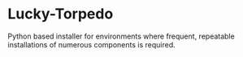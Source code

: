 # Lucky-Torpedo
Python based installer for environments where frequent, repeatable installations of numerous components is required.
